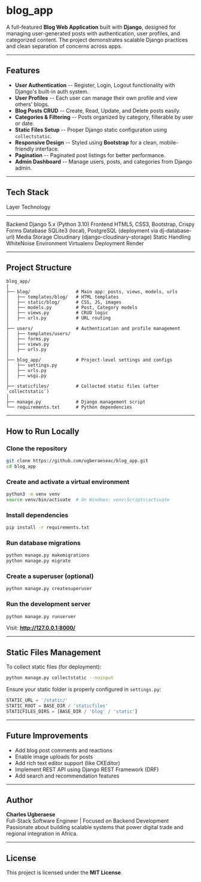 # blog_app 

A full-featured **Blog Web Application** built with **Django**, designed for managing user-generated posts with authentication, user profiles, and categorized content. The project demonstrates scalable Django practices and clean separation of concerns across apps.

------------------------------------------------------------------------------------------------------------------------------

## Features

-   **User Authentication** -- Register, Login, Logout functionality with Django's built-in auth system.
-   **User Profiles** -- Each user can manage their own profile and view others' blogs.
-   **Blog Posts CRUD** -- Create, Read, Update, and Delete posts easily.
-   **Categories & Filtering** -- Posts organized by category, filterable by user or date.
-   **Static Files Setup** -- Proper Django static configuration using `collectstatic`.
-   **Responsive Design** -- Styled using **Bootstrap** for a clean, mobile-friendly interface.
-   **Pagination** -- Paginated post listings for better performance.
-   **Admin Dashboard** -- Manage users, posts, and categories from Django admin.

------------------------------------------------------------------------

## Tech Stack

  Layer              Technology
  ------------------ -----------------------------------------
  Backend            Django 5.x (Python 3.10)
  Frontend           HTML5, CSS3, Bootstrap, Crispy Forms
  Database           SQLite3 (local), PostgreSQL (deployment via dj-database-url)
  Media Storage      Cloudinary (django-cloudinary-storage)
  Static Handling    WhiteNoise
  Environment        Virtualenv
  Deployment         Render

------------------------------------------------------------------------

## Project Structure

    blog_app/
    │
    ├── blog/                 # Main app: posts, views, models, urls
    │   ├── templates/blog/   # HTML templates
    │   ├── static/blog/      # CSS, JS, images
    │   ├── models.py         # Post, Category models
    │   ├── views.py          # CRUD logic
    │   ├── urls.py           # URL routing
    │
    ├── users/                # Authentication and profile management
    │   ├── templates/users/
    │   ├── forms.py
    │   ├── views.py
    │   ├── urls.py
    │
    ├── blog_app/             # Project-level settings and configs
    │   ├── settings.py
    │   ├── urls.py
    │   ├── wsgi.py
    │
    ├── staticfiles/          # Collected static files (after `collectstatic`)
    │
    ├── manage.py             # Django management script
    └── requirements.txt      # Python dependencies

------------------------------------------------------------------------

## How to Run Locally

### Clone the repository

``` bash
git clone https://github.com/ugberaeseac/blog_app.git
cd blog_app
```

### Create and activate a virtual environment

``` bash
python3 -m venv venv
source venv/bin/activate  # On Windows: venv\Scripts\activate
```

### Install dependencies

``` bash
pip install -r requirements.txt
```

### Run database migrations

``` bash
python manage.py makemigrations
python manage.py migrate
```

### Create a superuser (optional)

``` bash
python manage.py createsuperuser
```

### Run the development server

``` bash
python manage.py runserver
```

Visit: **http://127.0.0.1:8000/**

------------------------------------------------------------------------

## Static Files Management

To collect static files (for deployment):

``` bash
python manage.py collectstatic --noinput
```

Ensure your static folder is properly configured in `settings.py`:

``` python
STATIC_URL = '/static/'
STATIC_ROOT = BASE_DIR / 'staticfiles'
STATICFILES_DIRS = [BASE_DIR / 'blog' / 'static']
```

------------------------------------------------------------------------

## Future Improvements

-   Add blog post comments and reactions
-   Enable image uploads for posts
-   Add rich text editor support (like CKEditor)
-   Implement REST API using Django REST Framework (DRF)
-   Add search and recommendation features

------------------------------------------------------------------------

## Author

**Charles Ugberaese**\
Full-Stack Software Engineer \| Focused on Backend Development\
Passionate about building scalable systems that power digital trade and regional integration in Africa.

------------------------------------------------------------------------

## License

This project is licensed under the **MIT License**.
